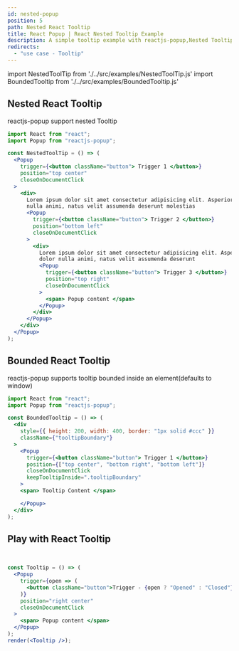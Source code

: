 ```yaml
---
id: nested-popup
position: 5
path: Nested React Tooltip
title: React Popup | React Nested Tooltip Example
description: A simple tooltip example with reactjs-popup,Nested Tooltip, all available position
redirects:
  - "use case - Tooltip"
---
```


import NestedToolTip from './../src/examples/NestedToolTip.js'
import BoundedTooltip from './../src/examples/BoundedTooltip.js'

## Nested React Tooltip

reactjs-popup support nested Tooltip

<NestedToolTip />

```jsx
import React from "react";
import Popup from "reactjs-popup";

const NestedToolTip = () => (
  <Popup
    trigger={<button className="button"> Trigger 1 </button>}
    position="top center"
    closeOnDocumentClick
  >
    <div>
      Lorem ipsum dolor sit amet consectetur adipisicing elit. Asperiores dolor
      nulla animi, natus velit assumenda deserunt molestias
      <Popup
        trigger={<button className="button"> Trigger 2 </button>}
        position="bottom left"
        closeOnDocumentClick
      >
        <div>
          Lorem ipsum dolor sit amet consectetur adipisicing elit. Asperiores
          dolor nulla animi, natus velit assumenda deserunt
          <Popup
            trigger={<button className="button"> Trigger 3 </button>}
            position="top right"
            closeOnDocumentClick
          >
            <span> Popup content </span>
          </Popup>
        </div>
      </Popup>
    </div>
  </Popup>
);
```

## Bounded React Tooltip

reactjs-popup supports tooltip bounded inside an element(defaults to window)

<BoundedTooltip />

```jsx
import React from "react";
import Popup from "reactjs-popup";

const BoundedTooltip = () => (
  <div
    style={{ height: 200, width: 400, border: "1px solid #ccc" }}
    className={"tooltipBoundary"}
  >
    <Popup
      trigger={<button className="button"> Trigger 1 </button>}
      position={["top center", "bottom right", "bottom left"]}
      closeOnDocumentClick
      keepTooltipInside=".tooltipBoundary"
    >
    <span> Tooltip Content </span>

    </Popup>
  </div>
);
```

## Play with React Tooltip

```jsx live=true


const Tooltip = () => (
  <Popup
    trigger={open => (
      <button className="button">Trigger - {open ? "Opened" : "Closed"}</button>
    )}
    position="right center"
    closeOnDocumentClick
  >
    <span> Popup content </span>
  </Popup>
);
render(<Tooltip />);
```
